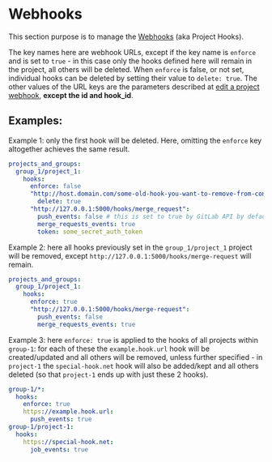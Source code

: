 # Webhooks

This section purpose is to manage the [Webhooks](https://docs.gitlab.com/ee/user/project/integrations/webhooks.html) (aka Project Hooks).

The key names here are webhook URLs, except if the key name is `enforce` and is set to `true` - in this case only the hooks defined here will remain in the project, all others will be deleted. When `enforce` is false, or not set, individual hooks can be deleted by setting their value to `delete: true`.
The other values of the URL keys are the parameters described at [edit a project webhook](https://docs.gitlab.com/ee/api/project_webhooks.html#edit-a-project-webhook), **except the id and hook_id**.

## Examples:

Example 1: only the first hook will be deleted. Here, omitting the `enforce` key altogether achieves the same result.

```yaml
projects_and_groups:
  group_1/project_1:
    hooks:
      enforce: false
      "http://host.domain.com/some-old-hook-you-want-to-remove-from-config":
        delete: true
      "http://127.0.0.1:5000/hooks/merge_request":
        push_events: false # this is set to true by GitLab API by default
        merge_requests_events: true
        token: some_secret_auth_token
```

Example 2: here all hooks previously set in the `group_1/project_1` project will be removed, except `http://127.0.0.1:5000/hooks/merge-request` will remain.

```yaml
projects_and_groups:
  group_1/project_1:
    hooks:
      enforce: true
      "http://127.0.0.1:5000/hooks/merge-request":
        push_events: false
        merge_requests_events: true
```

Example 3: here `enforce: true` is applied to the hooks of all projects within `group-1`: for each of these the `example.hook.url` hook will be created/updated and all others will be removed, unless further specified - in `project-1` the `special-hook.net` hook will also be added/kept and all others deleted (so that `project-1` ends up with just these 2 hooks).

```yaml
group-1/*:
  hooks:
    enforce: true
    https://example.hook.url:
      push_events: true
group-1/project-1:
  hooks:
    https://special-hook.net:
      job_events: true
```

